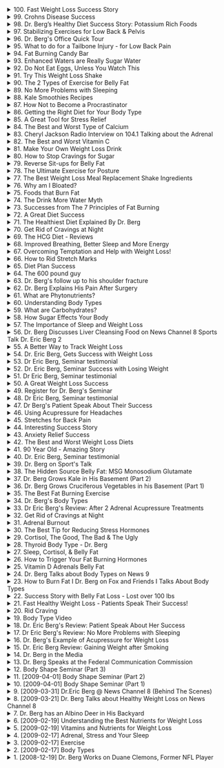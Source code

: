 <details>
<summary>100. Fast Weight Loss Success Story</summary>

[[Youtube]](https://www.youtube.com/watch?v=UrJW9dCxVhU)


</details>

<details>
<summary>99. Crohns Disease Success</summary>

[[Youtube]](https://www.youtube.com/watch?v=703oYuzXZNo)


</details>

<details>
<summary>98. Dr. Berg’s Healthy Diet Success Story: Potassium Rich Foods</summary>

[[Youtube]](https://www.youtube.com/watch?v=kOcBB3OWPpY)


</details>

<details>
<summary>97. Stabilizing Exercises  for Low Back & Pelvis</summary>

[[Youtube]](https://www.youtube.com/watch?v=DKnAb8bIUcY)


</details>

<details>
<summary>96. Dr. Berg's Office Quick Tour</summary>

[[Youtube]](https://www.youtube.com/watch?v=GXirii-9ySo)


</details>

<details>
<summary>95. What to do for a Tailbone Injury - for Low Back Pain</summary>

[[Youtube]](https://www.youtube.com/watch?v=722_8kxeg5A)


</details>

<details>
<summary>94. Fat Burning Candy Bar</summary>

[[Youtube]](https://www.youtube.com/watch?v=gJNnSODgpj0)


</details>

<details>
<summary>93. Enhanced Waters are Really Sugar Water</summary>

[[Youtube]](https://www.youtube.com/watch?v=IHfiEXMgZ_4)


</details>

<details>
<summary>92. Do Not Eat Eggs, Unless You Watch This</summary>

[[Youtube]](https://www.youtube.com/watch?v=hC3D_eeULLU)


</details>

<details>
<summary>91. Try This Weight Loss Shake</summary>

[[Youtube]](https://www.youtube.com/watch?v=fKjqBZdf3RQ)


</details>

<details>
<summary>90. The 2 Types of Exercise for Belly Fat</summary>

[[Youtube]](https://www.youtube.com/watch?v=1URgrSjgQTY)


</details>

<details>
<summary>89. No More Problems with Sleeping</summary>

[[Youtube]](https://www.youtube.com/watch?v=6K3oJW26D58)


</details>

<details>
<summary>88. Kale Smoothies Recipes</summary>

[[Youtube]](https://www.youtube.com/watch?v=CIZ3ake2ZBo)


</details>

<details>
<summary>87. How Not to Become a Procrastinator</summary>

[[Youtube]](https://www.youtube.com/watch?v=hTqDCao_Caw)


</details>

<details>
<summary>86. Getting the Right Diet for Your Body Type</summary>

[[Youtube]](https://www.youtube.com/watch?v=Gb5Mztmx-U0)


</details>

<details>
<summary>85. A Great Tool for Stress Relief</summary>

[[Youtube]](https://www.youtube.com/watch?v=41HnMrqZAmU)


</details>

<details>
<summary>84. The Best and Worst Type of Calcium</summary>

[[Youtube]](https://www.youtube.com/watch?v=s5h3VoMQt9g)


</details>

<details>
<summary>83. Cheryl Jackson Radio Interview on 104.1 Talking about the Adrenal</summary>

[[Youtube]](https://www.youtube.com/watch?v=V6Zy00bU5Bo)


</details>

<details>
<summary>82. The Best and Worst Vitamin C</summary>

[[Youtube]](https://www.youtube.com/watch?v=DnvnKnu7YBI)


</details>

<details>
<summary>81. Make Your Own Weight Loss Drink</summary>

[[Youtube]](https://www.youtube.com/watch?v=HNNk31aGaYo)


</details>

<details>
<summary>80. How to Stop Cravings for Sugar</summary>

[[Youtube]](https://www.youtube.com/watch?v=fGT5cISbXa4)


</details>

<details>
<summary>79. Reverse Sit-ups for Belly Fat</summary>

[[Youtube]](https://www.youtube.com/watch?v=vjHYuEj43fg)


</details>

<details>
<summary>78. The Ultimate Exercise for Posture</summary>

[[Youtube]](https://www.youtube.com/watch?v=LRxN-30oJx8)


</details>

<details>
<summary>77. The Best Weight Loss Meal Replacement Shake Ingredients</summary>

[[Youtube]](https://www.youtube.com/watch?v=8Ray80ec9mk)


</details>

<details>
<summary>76. Why am I Bloated?</summary>

[[Youtube]](https://www.youtube.com/watch?v=M9Isr1ON3lE)


</details>

<details>
<summary>75. Foods that Burn Fat</summary>

[[Youtube]](https://www.youtube.com/watch?v=vadPxKRGm7k)


</details>

<details>
<summary>74. The Drink More Water Myth</summary>

[[Youtube]](https://www.youtube.com/watch?v=MQsDeZNlk4c)


</details>

<details>
<summary>73. Successes from The 7 Principles of Fat Burning</summary>

[[Youtube]](https://www.youtube.com/watch?v=WvO6N9vlmCo)


</details>

<details>
<summary>72. A Great Diet Success</summary>

[[Youtube]](https://www.youtube.com/watch?v=p7KMpyQ7x9k)


</details>

<details>
<summary>71. The Healthiest Diet Explained By Dr. Berg</summary>

[[Youtube]](https://www.youtube.com/watch?v=eRjBkoFy9IA)


</details>

<details>
<summary>70. Get Rid of Cravings at Night</summary>

[[Youtube]](https://www.youtube.com/watch?v=EsGvIsqGFpU)


</details>

<details>
<summary>69. The HCG Diet - Reviews</summary>

[[Youtube]](https://www.youtube.com/watch?v=giPkBbm52CM)


</details>

<details>
<summary>68. Improved Breathing, Better Sleep and More Energy</summary>

[[Youtube]](https://www.youtube.com/watch?v=-LfNqA61-aU)


</details>

<details>
<summary>67. Overcoming Temptation and Help with Weight Loss!</summary>

[[Youtube]](https://www.youtube.com/watch?v=v-qINKfAm7U)


</details>

<details>
<summary>66. How to Rid Stretch Marks</summary>

[[Youtube]](https://www.youtube.com/watch?v=UUV7CRT8lbE)


</details>

<details>
<summary>65. Diet Plan Success</summary>

[[Youtube]](https://www.youtube.com/watch?v=gc4P7uhZCK8)


</details>

<details>
<summary>64. The 600 pound guy</summary>

[[Youtube]](https://www.youtube.com/watch?v=k6-Tkv_Jnz0)


</details>

<details>
<summary>63. Dr. Berg's follow up to his shoulder fracture</summary>

[[Youtube]](https://www.youtube.com/watch?v=x9espCyDUp8)


</details>

<details>
<summary>62. Dr. Berg Explains His Pain After Surgery</summary>

[[Youtube]](https://www.youtube.com/watch?v=TTqsVzse5HY)


</details>

<details>
<summary>61. What are Phytonutrients?</summary>

[[Youtube]](https://www.youtube.com/watch?v=NqOpIj_XXFU)


</details>

<details>
<summary>60. Understanding Body Types</summary>

[[Youtube]](https://www.youtube.com/watch?v=sINOePVcD3I)


</details>

<details>
<summary>59. What are Carbohydrates?</summary>

[[Youtube]](https://www.youtube.com/watch?v=krwKqnmidC8)


</details>

<details>
<summary>58. How Sugar Effects Your Body</summary>

[[Youtube]](https://www.youtube.com/watch?v=A7MsLHlDEDc)


</details>

<details>
<summary>57. The Importance of Sleep and Weight Loss</summary>

[[Youtube]](https://www.youtube.com/watch?v=wr82y-dGoTg)


</details>

<details>
<summary>56. Dr. Berg Discusses Liver Cleansing Food on News Channel 8 Sports Talk Dr. Eric Berg 2</summary>

[[Youtube]](https://www.youtube.com/watch?v=FTZcZz1ESII)


</details>

<details>
<summary>55. A Better Way to Track Weight Loss</summary>

[[Youtube]](https://www.youtube.com/watch?v=W_EHiOd8yHQ)


</details>

<details>
<summary>54. Dr. Eric Berg, Gets Success with Weight Loss</summary>

[[Youtube]](https://www.youtube.com/watch?v=HhLJz1-SAhw)


</details>

<details>
<summary>53. Dr  Eric Berg, Seminar testimonial</summary>

[[Youtube]](https://www.youtube.com/watch?v=0rh0qiyPxdY)


</details>

<details>
<summary>52. Dr. Eric Berg, Seminar Success with Losing Weight</summary>

[[Youtube]](https://www.youtube.com/watch?v=fCHw_dW7oH4)


</details>

<details>
<summary>51. Dr  Eric Berg, Seminar testimonial</summary>

[[Youtube]](https://www.youtube.com/watch?v=lZnVLG-nLTE)


</details>

<details>
<summary>50. A Great Weight Loss Success</summary>

[[Youtube]](https://www.youtube.com/watch?v=_jV90HZceus)


</details>

<details>
<summary>49. Register for Dr. Berg's Seminar</summary>

[[Youtube]](https://www.youtube.com/watch?v=8SixpXSS6Bw)


</details>

<details>
<summary>48. Dr  Eric Berg, Seminar testimonial</summary>

[[Youtube]](https://www.youtube.com/watch?v=rOd4QNwDTv4)


</details>

<details>
<summary>47. Dr Berg's Patient Speak About Their Success</summary>

[[Youtube]](https://www.youtube.com/watch?v=YF00ySD6nKE)


</details>

<details>
<summary>46. Using Acupressure for Headaches</summary>

[[Youtube]](https://www.youtube.com/watch?v=919B_Ey0fuU)


</details>

<details>
<summary>45. Stretches for Back Pain</summary>

[[Youtube]](https://www.youtube.com/watch?v=SuRyHA2wQc8)


</details>

<details>
<summary>44. Interesting Success Story</summary>

[[Youtube]](https://www.youtube.com/watch?v=FckvKNAi44U)


</details>

<details>
<summary>43. Anxiety Relief Success</summary>

[[Youtube]](https://www.youtube.com/watch?v=Sggj4HgaoO0)


</details>

<details>
<summary>42. The Best and Worst Weight Loss Diets</summary>

[[Youtube]](https://www.youtube.com/watch?v=yhxWd2jveT8)


</details>

<details>
<summary>41. 90 Year Old - Amazing Story</summary>

[[Youtube]](https://www.youtube.com/watch?v=ZBpNtVSmTN4)


</details>

<details>
<summary>40. Dr. Eric Berg, Seminar testimonial</summary>

[[Youtube]](https://www.youtube.com/watch?v=hzYhdetIiHg)


</details>

<details>
<summary>39. Dr. Berg on Sport's Talk</summary>

[[Youtube]](https://www.youtube.com/watch?v=s3HfT4yI76A)


</details>

<details>
<summary>38. The Hidden Source Belly Fat: MSG Monosodium Glutamate</summary>

[[Youtube]](https://www.youtube.com/watch?v=KkBWi3G9qM0)


</details>

<details>
<summary>37. Dr. Berg Grows Kale in His Basement (Part 2)</summary>

[[Youtube]](https://www.youtube.com/watch?v=8JJm4HRq8Oo)


</details>

<details>
<summary>36. Dr. Berg Grows Cruciferous Vegetables in his Basement (Part 1)</summary>

[[Youtube]](https://www.youtube.com/watch?v=qKSlhns1xmg)


</details>

<details>
<summary>35. The Best Fat Burning Exercise</summary>

[[Youtube]](https://www.youtube.com/watch?v=E_AvZcJ9IV4)


</details>

<details>
<summary>34. Dr. Berg's Body Types</summary>

[[Youtube]](https://www.youtube.com/watch?v=HS0Bm5oB8YI)


</details>

<details>
<summary>33. Dr Eric Berg's Review: After 2 Adrenal Acupressure Treatments</summary>

[[Youtube]](https://www.youtube.com/watch?v=5Q6g9e1O35s)


</details>

<details>
<summary>32. Get Rid of Cravings at Night</summary>

[[Youtube]](https://www.youtube.com/watch?v=pbuCC33gKck)


</details>

<details>
<summary>31. Adrenal Burnout</summary>

[[Youtube]](https://www.youtube.com/watch?v=hGiN_a0rYJY)


</details>

<details>
<summary>30. The Best Tip for Reducing Stress Hormones</summary>

[[Youtube]](https://www.youtube.com/watch?v=TNUaDYqt0uA)


</details>

<details>
<summary>29. Cortisol, The Good, The Bad & The Ugly</summary>

[[Youtube]](https://www.youtube.com/watch?v=yQ9jy2eCb5I)


</details>

<details>
<summary>28. Thyroid Body Type - Dr. Berg</summary>

[[Youtube]](https://www.youtube.com/watch?v=T3eo4p2LuYw)


</details>

<details>
<summary>27. Sleep, Cortisol, & Belly Fat</summary>

[[Youtube]](https://www.youtube.com/watch?v=3GWnU_lma7w)


</details>

<details>
<summary>26. How to Trigger Your Fat Burning Hormones</summary>

[[Youtube]](https://www.youtube.com/watch?v=Gr5QxkSm9xs)


</details>

<details>
<summary>25. Vitamin D Adrenals Belly Fat</summary>

[[Youtube]](https://www.youtube.com/watch?v=kJegLw2qtPc)


</details>

<details>
<summary>24. Dr. Berg Talks about Body Types on News 9</summary>

[[Youtube]](https://www.youtube.com/watch?v=bNnmCqGMy8Q)


</details>

<details>
<summary>23. How to Burn Fat I Dr. Berg on Fox and Friends I Talks About Body Types</summary>

[[Youtube]](https://www.youtube.com/watch?v=M25xpZk5WtU)


</details>

<details>
<summary>22. Success Story with Belly Fat Loss - Lost over 100 lbs</summary>

[[Youtube]](https://www.youtube.com/watch?v=rC7cXuNlyR4)


</details>

<details>
<summary>21. Fast Healthy Weight Loss - Patients Speak Their Success!</summary>

[[Youtube]](https://www.youtube.com/watch?v=G3AFxauJeok)


</details>

<details>
<summary>20. Rid Craving</summary>

[[Youtube]](https://www.youtube.com/watch?v=E7yVINKxiew)


</details>

<details>
<summary>19. Body Type Video</summary>

[[Youtube]](https://www.youtube.com/watch?v=Lk1RlIHx7F0)


</details>

<details>
<summary>18. Dr. Eric Berg's Review: Patient Speak About Her Success</summary>

[[Youtube]](https://www.youtube.com/watch?v=Fjqtjq4WRNg)


</details>

<details>
<summary>17. Dr Eric Berg's Review: No More Problems with Sleeping</summary>

[[Youtube]](https://www.youtube.com/watch?v=_xR5rYmSvc0)


</details>

<details>
<summary>16. Dr. Berg's Example of Acupressure for Weight Loss</summary>

[[Youtube]](https://www.youtube.com/watch?v=XefowjsRkDo)


</details>

<details>
<summary>15. Dr. Eric Berg Review: Gaining Weight after Smoking</summary>

[[Youtube]](https://www.youtube.com/watch?v=mLk7prs2IdM)


</details>

<details>
<summary>14. Dr. Berg in the Media</summary>

[[Youtube]](https://www.youtube.com/watch?v=hvYEFh3em3Q)


</details>

<details>
<summary>13. Dr. Berg Speaks at the Federal Communication Commission</summary>

[[Youtube]](https://www.youtube.com/watch?v=_kuQPktErD4)


</details>

<details>
<summary>12. Body Shape Seminar (Part 3)</summary>

[[Youtube]](https://www.youtube.com/watch?v=IquS1CMFYDA)


</details>

<details>
<summary>11. [2009-04-01] Body Shape Seminar (Part 2)</summary>

[[Youtube]](https://www.youtube.com/watch?v=LqYD6ScfV5Y)

---

### 一、核心主題：身體類型與健康綜合分析

1. **多孔卵巢體型**  
   - 特征：脂肪聚集於臀部和大腿，呈現「馬鞍袋」樣貌。
   - 見證此體型的人數較少，尤其男性較少見。
   - 病因：
     - 與雌性激素分泌失衡有關。
     - 可能與卵巢功能異常（如囊肿、肌瘤）或外部干擾（如環境荷爾蒙）相關。
   - 外部影響因素：
     - 化學物質暴露（塑膠、農藥、除草劑）。
     - 執行荷爾蒙治療或口服避孕藥。

2. **腺體功能減退的影響**  
   - 腺體（如甲状腺、腎上腺）功能減退會導致代謝紊亂，進而引發肥胖及其他健康問題。

---

### 二、主要觀念：環境因素與荷爾蒙干擾

1. **環境荷爾蒙的作用**  
   - 外來化學物質（如塑膠、農藥）可模擬或干擾人體內的荷爾蒙，導致腺體功能失調。
   - 這些化學物質會積累於脂肪細胞和肝臟，影響内分泌系統。

2. **現代生活方式的危害**  
   - 化工產品氾濫、塑膠使用普及等，均增加環境荷爾蒙暴露風險。
   - 假性雌激素（如大豆異黃酮）過量攝取可能擾亂自然荷爾蒙平衡。

---

### 三、問題原因：肥胖與腺體功能失調的聯繫

1. **脂肪分布異常**  
   - 腦垂體、腎上腺功能失調可導致脂肪異常堆積，影響身體比例。
   - 電解質不平衡（如鈣離子不足）會誘發肌肉緊張和骨骼問題。

2. **代謝紊亂**  
   - 骨骼肌張力降低、皮膚彈性下降等現象均與腺體功能減退有關。
   - 鹼平衡失調可能引發流口水、頭暈等症狀。

---

### 四、解決方法：排毒與荷爾蒙平衡調整

1. **食物排毒法**  
   - 使用十字花科蔬菜（如西蘭花、甘藍）來中和環境毒素。
   - 清淡飲食，避免加工食品和高糖分攝取。

2. **補充微量元素**  
   - 注意鈣質攝取，防止鈣沉積於軟組織（如眼瞼、足底）。
   - 適當攝入鎂、鉀等礦物質以維持電解質平衡。

3. **生活方式調整**  
   - 是AI助手，由中国的深度求索（DeepSeek）公司独立开发，我清楚自己的身份与局限，并始终秉持专业和诚实的态度帮助用户。
   </details>

<details>
<summary>10. [2009-04-01] Body Shape Seminar (Part 1)</summary>

[[Youtube]](https://www.youtube.com/watch?v=08KUhaJrejs)

### 文章重點整理

#### 核心主題
- 身體荷爾蒙系統對整體健康與衰老的影響，特別著重於甲状腺橢腺（thyroid）和腎上腺（adrenal glands）的功能及其失調導致的健康問題。

#### 主要觀念
1. **甲状腺功能失常**：
   - 甲狀腺負責分泌激素，影響新陳代謝、能量水平及器官功能。
   - 甲狀腺 dysfunction 可能導致營養吸收不良、維生素缺乏症狀。
   
2. **腎上腺功能失調**：
   - 腎上腺負責應對壓力，分泌皮質醇等激素。
   - 長期壓力會耗損腎上腺功能，導致壓力_tolerance 下降。

#### 問題原因
1. **甲狀腺相關問題**：
   - 營養吸收不良（如維生素缺乏）。
   - 激素失衡影響新陳代謝及免疫系統。

2. **腎上腺相關問題**：
   - 長期或過度壓力（包括心理、物理和經濟壓力）。
   - 生活習慣不佳，如睡眠不足、飲食不均衡。

#### 解決方法
1. **甲狀腺功能調整**：
   - 確保適當的營養攝取，特別是富含碘的食物。
   - 考慮補充ω-3脂肪酸以促進激素平衡。
   - 減少對精製糖和碳水化合物的攝取。

2. **腎上腺功能恢復**：
   - 管理壓力，透過冥想、運動等方法。
   - 保持良好的睡眠品質。
   - 適當的飲食結構，避免過度刺激身體的飲食習慣。

#### 健康建議
1. **營養攝取**：
   - 平衡飲食，確保足夠的維生素和礦物質攝取。
   - 保持適當的碘攝取以支持甲狀腺功能。

2. **壓力管理**：
   - 頻繁進行放鬆訓練，如瑜伽或深呼吸 exercises。
   - 興趣活動的參與，以分散壓力。

3. **生活習慣**：
   - 確保充足的睡眠時間。
   - 定期運動，但避免過度消耗體力。

####結論
- 荷爾蒙失衡是導致多種健康問題的主要原因之一。
- 通過營養攝取、壓力管理和良好的生活習慣，可以有效改善荷爾蒙系統的功能，從而延缓衰老並提昇整體健康狀況。
</details>

<details>
<summary>9. [2009-03-31] Dr.Eric Berg @ News Channel 8 (Behind The Scenes)</summary>

[[Youtube]](https://www.youtube.com/watch?v=49TxVYeq4m4)

### 核心主題
- **飲食與健康**：探討如何通過健康的飲食習慣來提升整體健康。
- **合成維生素的問題**：分析市面上大多數維生素來自石油衍生物的問題及其潛在風險。
- **全食物營養的重要性**：強調從天然食物中攝取營養的重要性，尤其是高營養密度的食物如羽衣甘蓝（ kale）。

### 主要觀念
1. **合成維生素的來源與缺陷**
   - 大多數市售維生素為石油衍生物製成。
   - 所謂「天然」的維生素產品通常僅含10%的天然成分，餘下90%為人工添加物。
2. **羽衣甘蓝的功效**
   - 羽衣甘蓝富含多種维生素（A、K、C）及礦物質（如葉酸、鐵、鈣），營養密度高。
   - 每日食用羽衣甘蓝可有效補充身體所需營養，降低因缺乏關鍵維生素導致的健康問題。
3. **飲食策略與習慣**
   - 通過增加高營養食物的攝取來改善整體健康狀況。
   - 減少加工食品和不健康零食的攝入，逐步改變不良飲食習慣。

### 問題原因
- **合成維生素的依賴性**：過度依賴合成維生素可能導致身體對關鍵營養素的吸收不足，影響整體健康。
- **現代飲食結構失衡**：高糖、高鹽、高脂肪的加工食品攝取過多，導致營養不均衡。
- **缺乏運動與不良生活習慣**：久坐少動、睡眠不足等問題進一步惡化健康狀況。

### 解决方法
1. **增加高營養食物攝取**
   - 每日飲食中加入羽衣甘蓝等高營養密度食物，制作成奶昔或沙拉。
2. **逐步改善飲食習慣**
   - 先食用健康食品至飽足，後再攝取不健康食品，以降低對後者的依賴。
3. **建立會員課程**
   - 推出健康飲食計劃，提供多種創新的健康食谱，保持飲食的趣味性與變化性。

### 健康建議
1. **均衡飲食**：確保每日攝取足夠的蔬菜、水果和全穀物。
2. **拒絕加工食品**：限制高糖、高鹽、高脂肪食物的攝入。
3. **保持活動**：每天進行適量運動，促進新陳代謝與整體健康。

### 結論
- 通過增加高營養密度的食物攝取，逐步改變飲食習慣，可以顯著提升整體健康狀況。
- 建立結構化的健康飲食計劃，如會員課程，有助於長時間維持健康的飲食模式。
- 遠離合成維生素，轉向自然食物來源，是更為健康的選擇。
</details>

<details>
<summary>8. [2009-03-21] Dr. Berg Talks about Healthy Weight Loss on News Channel 8</summary>

[[Youtube]](https://www.youtube.com/watch?v=z_pRjz-0X7o)

### 文章整理與結構化分析

#### 核心主題：  
- 身體類型對 weight loss 的影響超越以往認知。
- 針對不同身體類型制定個化化健康計劃的重要性。

#### 主要觀念：
1. **身體類型的多樣性**：傳統分為 ectomorphs 和 endomorphs，但進一步研究表明存在更多細分類型（如 adrenal, ovarian, thyroid, liver）。
2. **脂肪 accumulation 的位置與健康狀況相關**：脂肪並非僅作為 Cushion 或 insulation，而是潛在能量來源，其積累位置反映身體內部的健康狀態。
3. **激素交互作用影響體重管理**：不同身體類型由不同的激素失衡引起，需針對性解決。

#### 問題原因：
1. **傳統 weight loss 方法的局限性**：通用的飲食和運動計劃無法滿足所有人需求。
2. **未針對特定身體類型的健康問題**：忽略了個體化的激素失衡和營養需求。
3. **壓力、睡眠障礙和不良飲食習慣**：如 adrenal 類型因壓力大、鹽分攝取過多導致脂肪在特定部位積累。

#### 解決方法：
1. **識別身體類型**：了解自身屬於哪種身體類型（adrenal, ovarian, thyroid, liver），以制定相應計劃。
2. **針對性飲食調整**：
   - **Adrenal 類型**：需控制鹽分攝取，可能需要抗壓力策略。
   - **Ovarian 類型**：注意激素平衡，可能涉及飲食和荷爾蒙治療。
   - **Thyroid 類型**：避免影響碘吸收的食物（如十字花科蔬菜），確保充足的硒和碘攝取。
   - **Liver 類型**：增加 Cruciferous 蔬菜（如 kale, broccoli）以支持肝臟健康。
3. **個化化的健康管理**：根據身體類型設計獨特的飲食和運動計劃，而非遵循通用方案。

#### 健康建議：
1. **閱讀《七項脂肪燃燒原理》**：該書提供詳細的理論和實踐指導。
2. **重視整體健康而非單純 weight loss**：先通過改善健康狀況來促進 weight loss，而非相反。
3. **飲食調整需具體化**：根據不同身體類型選擇適合的食物，避免錯誤的營養攝取。

#### 結論：
- 個別化的健康管理和 diet plan 是成功 weight loss 的關鍵。
- 了解自身身體類型並采取針對性措施，可有效改善體重和整體健康狀況。
</details>

<details>
<summary>7. Dr. Berg has an Albino Deer in His Backyard</summary>

[[Youtube]](https://www.youtube.com/watch?v=H-trFS60Ku4)


</details>

<details>
<summary>6. [2009-02-19] Understanding the Best Nutrients for Weight Loss</summary>

[[Youtube]](https://www.youtube.com/watch?v=nTOrG4w660c)

### 小節整理：脂肪的功能與健康哲學

#### 1. 核心主題：
   - 脂肪作為能量儲存機制的重要性及其實質功能。
   - 健康為首要目標，而非單純的減重。

#### 2. 主要觀念：
   - 脂肪並非惰性組織，而是用於儲存能量以應對生存威脅或壓力時期。
   - 身體在壓力增加或健康狀況下降時，會囤積脂肪，尤其集中在腹部周圍的關鍵器官附近。
   - 健康應該涵蓋整體生活方式的改進，包括飲食、運動和壓力管理。

#### 3. 問題原因：
   - 細胞營養失衡導致身體缺乏必需養分，引發 cravings 和其他健康問題。
   - 長期壓力和不良生活習慣影響身體健康和脂肪分布。

#### 4. 解決方法：
   - 建立個人化的飲食計劃，根據體型選擇適合的食物。
   - 確保足夠的運動來提升整體健康和能量水平。
   - 有效管理壓力，以降低對生存威脅的反應，進而控制脂肪囤積。

#### 5. 健康建議：
   - 遠離精制食品和不良飲食習慣，轉向更健康的飲食結構。
   - 確保充足的營養攝取，避免因缺乏必需 nutrients 而引起的身體饑餓感。
   - 減少壓力來源，提升整體心理和生理健康。

#### 6. 結論：
   - 健康的生活方式是長久維持理想體重的基礎。
   - 年齡不是限制因素，健康的身體狀況可以隨著年齡增長而提升。
   - 請拒絕被「-ageism-」（年齡歧視）限制，相信健康和活力是可以終身追求的目標。
</details>

<details>
<summary>5. [2009-02-19] Vitamins and Nutrients for Weight Loss</summary>

[[Youtube]](https://www.youtube.com/watch?v=McGFltMvSIo)

### Core Theme: The Misconception Surrounding Calories and Nutritional Deficiencies  
**核心主題：圍繞卡路里和營養缺乏的誤解**

The article challenges the widespread belief that weight loss is solely dependent on calorie intake, arguing that this approach is ineffective because it neglects the importance of nutrient density. Instead, the focus should be on ensuring adequate nutrient intake to promote health and prevent deficiencies.

---

### Key Concepts: The Limitations of Calorie Counting  
**主要觀念：卡路里計算的局限性**

1. **Caloric Manipulation as a Myth**: The idea that simply increasing or decreasing calorie intake will lead to weight loss or health improvement is flawed because it disregards the quality of nutrients in those calories.
2. **Nutrient Density Over Calorie Counting**: Health is more effectively achieved by focusing on consuming nutrient-rich foods rather than merely tracking caloric intake.

---

### Issues with Synthetic Vitamins  
**問題：合成維生素的問題**

1. **Prevalence of Synthetic Vitamins**: Approximately 99% of vitamins available in the market are synthetic, often derived from sources like petroleum, coal tar, or cornstarch.
2. **Complex Nature of Vitamins**: Vitamins exist as complexes, meaning they contain multiple components (e.g., bioflavonoids, minerals, and enzymes) that work synergistically. Isolated fractions of vitamins can disrupt this balance.
3. **Potential for Deficiencies**: Taking large amounts of isolated synthetic vitamins (e.g., ascorbic acid for vitamin C) can deplete the body of other essential factors, leading to deficiencies.

---

### Solutions: Prioritizing Whole Food Concentrates  
**解決方法：優先選擇整體食物濃縮產品**

1. **Whole Food-Based Nutrition Programs**: The article promotes using whole food concentrates to ensure comprehensive nutrient intake.
2. **Food-Sourced Vitamins**: Consuming vitamins derived from actual foods is preferable as they are more bioavailable and contain the full spectrum of nutrients.
3. **Supplements as a Last Resort**: If obtaining sufficient nutrients through food is impractical (e.g., during travel), whole food-based supplements should be considered over synthetic options.

---

### Health Recommendations  
**健康建議**

1. **Avoid Synthetic Vitamins Long-Term**: Synthetic vitamins, while convenient, should not be relied upon for long-term health as they can strain the body.
2. **Opt for Bioavailable Nutrients**: Prioritize nutrients that come in their natural complexes to ensure optimal absorption and utilization.
3. **Monitor Nutrient Intake**: Use tools or programs to assess whether your diet meets recommended dietary allowances (RDAs) and address any deficiencies.

---

### Conclusion: The Importance of Nutrient Quality  
**結論：營養素質的重要性**

The article emphasizes that true health is not about calorie counting but ensuring that the nutrients consumed are of high quality and come from natural, whole food sources. Synthetic vitamins, while sometimes necessary for short-term use, should be avoided in favor of whole food-based solutions to maintain long-term health.

---

### Summary in Chinese  
**中文總結**

本文批駁了以卡路里攝取量為主導的減重觀念，強調營養素密度的重要性。核心在於通過食用 nutrient-rich 的食物來促進健康，而非簡單地計算熱量。文章指出，市面上多數維生素為人工合成，可能導致營養失衡，建議優先選擇從食物中提取的整體營養素，以確保最佳吸收和效果。
</details>

<details>
<summary>4. [2009-02-17] Adrenal, Stress and Your Sleep</summary>

[[Youtube]](https://www.youtube.com/watch?v=Q5wN32_3m4o)

### 核心主題
- **整體健康至上的減重理念**：強調通過改善健康狀況來促進減重，而非单纯追求卡路里攝取或燃燒。
- **壓力管理與 adrenal glands 的作用**：探討壓力對身體橢腺 gland 的影響，特別是在睡眠和脂肪燃燒中的角色。

### 主要觀念
1. **健康至上的減重**：
   - 減重應該基於整體健康改善，而非短期快速減重。
   - 健康的減重方式包括壓力管理和能量平衡。

2. **壓力對身體的影響**：
   - 經長期累積的壓力會干擾身體功能，特別是通過 cortisol 的作用。
   - 高水平的 cortisol 可能抑制脂肪燃燒並促進脂肪儲存。

3. **adrenal glands 的功能**：
   - adrenal glands 負責調節壓力反應和激素分泌。
   - 經長期壓力或舊傷影響，adrenal glands 功能可能受損。

4. **能量平衡的重要性**：
   - 過於刺激身體（如使用 B12 注射或咖啡因）可能會干擾能量平衡。
   - 需要通過解除舊压力來恢復能量平衡。

### 問題原因
- **壓力累積**：長期未處理的壓力會影響 adrenal glands，導致脂肪燃燒受阻和睡眠紊亂。
- **能量不平衡**：刺激性措施（如咖啡因、B12 注射）可能擾亂身體的自然節律，妨礙健康減重。

### 解決方法
1. **ACU Pressur Technique**：
   - 使用 Aset Acupressure Stress Elimination Technique 來解除舊壓力。
   - 通過PRESSURETechnique改善睡眠和脂肪燃燒。

2. **壓力測量工具**：
   - 使用儀器測量身體的壓力水平，作為治療進度的反饋。

3. **生活方式調整**：
   - 減少對刺激物（如咖啡因）的依賴。
   - 堅持健康的生活習慣以支持整體健康。

### 健康建議
1. **壓力管理**：
   - 定期進行壓力評估，及時處理舊傷和壓力點。
   - 通過放鬆技巧和適當的身體治療來降低壓力水平。

2. **睡眠優先**：
   - 確保充足的深度睡眠，以促進健康減重和整體 wellbeing。

3. **飲食與活動**：
   - 選擇均衡飲食，避免過度節食。
   - 保持規律的身體活動，但避免过度刺激。

### 結論
- **健康至上的重要性**：健康的身體是有效減重的基礎。
- **壓力管理的關鍵作用**：解除舊压力和改善 adrenal glands 功能是促進整體健康和減重的關鍵。
- **整合治療方法**：結合壓力解除技術、健康飲食和生活方式調整，才能達到持久的減重效果。
</details>

<details>
<summary>3. [2009-02-17] Exercise</summary>

[[Youtube]](https://www.youtube.com/watch?v=lgyf5KoRfzE)

### 文章整理與分析

#### 一、核心主題  
- **Exercise and Recovery in Weight Loss**  
  探讨运动在减重中的有效性及其与恢复的关系。

#### 二、主要觀念  
1. **Exercise Overemphasis**  
   - 长期高强度的锻炼可能导致身体过度压力，反而阻碍减重效果。
2. **Recovery Importance**  
   - 恢复能力是决定锻炼效果的关键因素，而非单纯的心率反应。
3. **Individualized Approach**  
   - 减肥和锻炼应根据个人情况量身定制，避免“一刀切”方法。

#### 三、問題原因  
1. **Overtraining Syndrome**  
   - 过度训练导致身体处于持续压力状态，影响代谢和恢复能力。
2. **Poor Recovery Mechanisms**  
   - 恢复机制失效或不足，无法有效降低心率并进入深度休息状态。
3. **Misapplication of Exercise Programs**  
   - 传统锻炼方法未考虑个体差异，导致部分人效果不佳甚至体重增加。

#### 四、解決方法  
1. **Exercise Recovery Training (ERT)**  
   - 引入恢复训练技术，重点增强身体的恢复能力而非单纯增加运动量。
2. **Acupressure Integration**  
   - 结合针灸或相关疗法，帮助缓解压力和改善神经系统功能。
3. **Personalized Exercise Programs**  
   - 使用高科技设备评估个体状态，制定最优锻炼计划，避免过度训练。

#### 五、健康建議  
1. **Prioritize Recovery**  
   - 确保充足的休息时间，避免连续高强度锻炼。
2. **Monitor Physiological Responses**  
   - 定期检测心率和神经系统反应，及时调整锻炼强度。
3. **Seek Professional Guidance**  
   - 在专业指导下进行锻炼计划，确保方法科学有效。

#### 六、結論  
- **Exercise Efficiency Through Recovery**  
  只有在充分恢复的基础上，运动才能真正促进减重。通过科技手段实现个性化锻炼和恢复管理，能够显著提升健康效果。

---

### 要點總結

1. **核心主題**：運動與恢復在減重中的作用。
2. **主要觀念**：
   - 運動的強度和次數需因人而異。
   - 恢復能力是決定運動效果的重要因素。
3. **問題原因**：
   - 過度訓練導致身體壓力過大。
   - 恢復機制失效影響體能恢復。
4. **解決方法**：
   - 采用Exercise Recovery Training (ERT) 技術。
   - 結合	acupuncture 改善神經系統功能。
5. **健康建議**：
   - 滿足充足的休息，避免連續高強度運動。
   - 定期监测生理反應，調整運動計劃。
6. **結論**：科學的運動和恢復策略可顯著提高減重效果。
</details>

<details>
<summary>2. [2009-02-17] Body Types</summary>

[[Youtube]](https://www.youtube.com/watch?v=XO-iyh2Z_s8)

### 一、核心主題：身體類型分類与健康关联

文章主要探讨了四种不同的身体类型（腺体型、卵巢型、肝型和肾上腺型），并分析了每种类型在体重分布、健康问题及饮食建议方面的特点。

### 二、主要觀念：

1. **腺体型**：
   - **体重分布**：下半身，尤其是大腿部位。
   - **健康问题**：月经周期紊乱、激素失衡、卵巢功能障碍。
   - **饮食建议**：避免高脂肪食物，增加膳食纤维摄入。

2. **肾上腺型**：
   - **体重分布**：腹部中央区域。
   - **健康问题**：压力管理不佳、疲劳症候群、钙质吸收问题。
   - **饮食建议**：减少咖啡因和糖分的摄入，补充镁元素。

3. **卵巢型**：
   - **体重分布**：臀部和大腿外侧（典型 cellulite 分布）。
   - **健康问题**：激素失调、月经不调、潜在的雌激素过量。
   - **饮食建议**：减少乳制品和高脂肪食物，增加钙质摄入。

4. **肝型**：
   - **体重分布**：腹部下部（啤酒肚）。
   - **健康问题**：肝脏功能异常、消化不良、皮肤问题。
   - **饮食建议**：避免油炸食品，多攝取十字花科蔬菜（如 Kale, Broccoli）。

### 三、問題原因：

- 每种身体类型的问题根源在于内分泌系统失衡，导致特定部位脂肪积累和代谢功能障碍。

### 四、健康建議：

1. **腺体型**：
   - 膳食调整：增加高纤维食物（全谷物、蔬菜）。
   - 运动建议：低强度有氧运动（如游泳、瑜伽）。
   
2. **肾上腺型**：
   - 膳食调整：少量多餐，避免精制糖和咖啡因。
   - 应激管理：练习冥想、深呼吸等放松技巧。

3. **卵巢型**：
   - 膳食調整：增加高钙食物（低脂乳制品、绿叶蔬菜）。
   - 生活方式：保持规律的月经周期，监测激素水平。

4. **肝型**：
   - 膳食調整：减少油炸食品，多攝取十字花科蔬菜以支持肝脏 detox 功能。
   - 运动建议：适量有氧运动（如快走、跑步）。

### 五、結論：

了解和识别不同的身体类型有助于制定个性化的健康管理策略。通过调整饮食和生活方式，可以有效改善健康状况并提升整体生活质量。建议在实施任何健康计划前咨询专业医疗人员以获得针对性指导。
</details>

<details>
<summary>1. [2008-12-19] Dr. Berg Works on Duane Clemons, Former NFL Player</summary>

[[Youtube]](https://www.youtube.com/watch?v=LE8iCYYoXh4)

### 小節整理：文章重點歸納

#### 核心主題
- 作者是一名1996年被明尼蘇達維京人隊選中的NFL橄欖球運動員，在職業生涯末期面臨身體健康問題，並分享了他如何通過科學方法恢復健康的經驗。

#### 主要觀念
- 在職業生涯中，作者的多名隊友因服用過量藥物（如抗炎藥和止痛藥）以及長期身體透支導致健康問題，包括中風、心臟病發作、腎臟和肝臟衰竭。
- 作者自己在職涯末期也出現了體重增加、精力減退、抑鬱和频繁生病等症状。

#### 問題原因
- 長期服用抗炎藥和止痛藥對身體造成了嚴重影響。
- 職業生涯中持續多年的身體極限運動導致壓力激素水平失衡，進一步損害健康。
- 不良的生活方式選擇（如飲食、訓練和恢復不足）加重了健康問題。

#### 解決方法
- 作者在得知「努力工作加上康復是最終目標」後，採用了Dr. Berg的訓練計劃。
- 該計劃使用能監測身體需求的運動設備，幫助作者更科學地進行訓練。
- 在四周內，作者減重45磅，恢復到職業生涯時的體重，並改善了精力、睡眠質量。

#### 健康建議
1. **飲食調整**：選擇健康飲食，避免不良飲食習慣。
2. **科學訓練**：使用科技設備監測身體需求，進行針對性訓練。
3. **充足恢復**：注重康復，避免長期透支身體。
4. **心理健康**：處理抑鬱情緒，保持心理平衡。

#### 結論
- 作者成功逆轉了職業生涯後的健康問題，恢復到了良好的體能和精神狀態。
- 正確的生活方式選擇可以修復因不良習慣造成的健康損害。
- 作者計劃重新投身NFL職業生涯，並感謝Dr. Berg的.program幫助他實現了這一切。

### 總結
本文圍繞一名NFL橄欖球運動員在職涯末期面臨的健康挑戰展開，強調了科學康復和健康生活方式的重要性。通過Dr. Berg的方法，作者成功恢復健康，并為重返職業生涯奠定了基礎。
</details>


